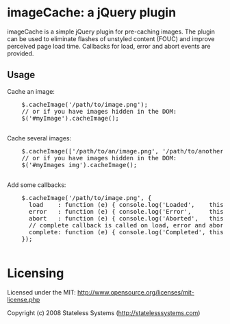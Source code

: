 # imageCache: a jQuery plugin

imageCache is a simple jQuery plugin for pre-caching images.  The
plugin can be used to eliminate flashes of unstyled content (FOUC) and
improve perceived page load time.  Callbacks for load, error and abort
events are provided.

## Usage

Cache an image:

  <pre>
    $.cacheImage('/path/to/image.png');
    // or if you have images hidden in the DOM:
    $('#myImage').cacheImage();
  </pre>

Cache several images:

  <pre>
    $.cacheImage(['/path/to/an/image.png', '/path/to/another/image.png'])
    // or if you have images hidden in the DOM:
    $('#myImages img').cacheImage();
  </pre>

Add some callbacks:

  <pre>
    $.cacheImage('/path/to/image.png', {
      load    : function (e) { console.log('Loaded',    this, e); },
      error   : function (e) { console.log('Error',     this, e); },
      abort   : function (e) { console.log('Aborted',   this, e); },
      // complete callback is called on load, error and abort
      complete: function (e) { console.log('Completed', this, e); }
    });
  </pre>

# Licensing

Licensed under the MIT:
http://www.opensource.org/licenses/mit-license.php

Copyright (c) 2008 Stateless Systems (http://statelesssystems.com)
